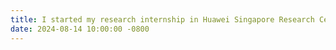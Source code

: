 ```yaml
---
title: I started my research internship in Huawei Singapore Research Center.
date: 2024-08-14 10:00:00 -0800
---
```

